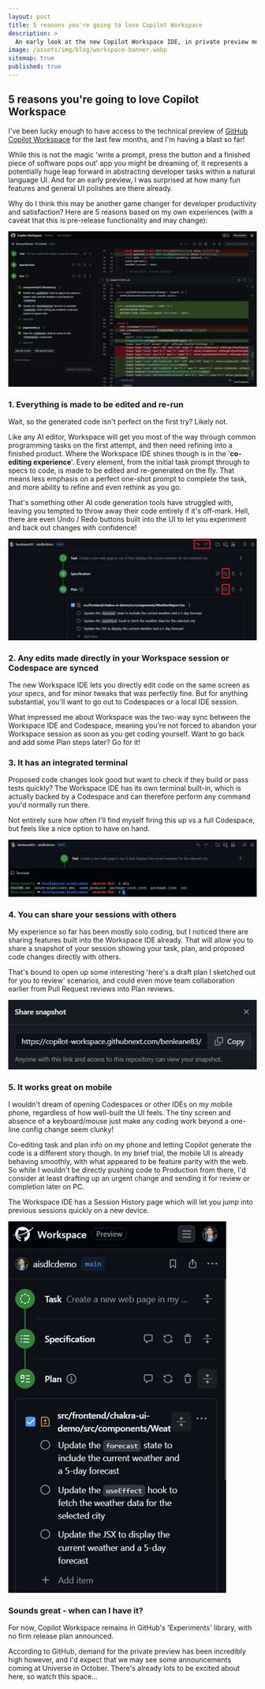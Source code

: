 ```yaml
---
layout: post
title: 5 reasons you're going to love Copilot Workspace
description: >
  An early look at the new Copilot Workspace IDE, in private preview mode from GitHub
image: /assets/img/blog/workspace-banner.webp
sitemap: true
published: true
---
```


## 5 reasons you're going to love Copilot Workspace

I've been lucky enough to have access to the technical preview of [GitHub Copilot Workspace](https://githubnext.com/projects/copilot-workspace) for the last few months, and I'm having a blast so far!

While this is not the magic 'write a prompt, press the button and a finished piece of software pops out' app you might be dreaming of, it represents a potentially huge leap forward in abstracting developer tasks within a natural language UI. And for an early preview, I was surprised at how many fun features and general UI polishes are there already.

Why do I think this may be another game changer for developer productivity and satisfaction? Here are 5 reasons based on my own experiences (with a caveat that this is pre-release functionality and may change):

![Workspace IDE](/assets/img/blog/workspace-ide.png)

### 1. Everything is made to be edited and re-run

Wait, so the generated code isn't perfect on the first try?
Likely not. 

Like any AI editor, Workspace will get you most of the way through common programming tasks on the first attempt, and then need refining into a finished product.
Where the Workspace IDE shines though is in the '**co-editing experience**'. Every element, from the initial task prompt through to specs to code, is made to be edited and re-generated on the fly.
That means less emphasis on a perfect one-shot prompt to complete the task, and more ability to refine and even rethink as you go.

That's something other AI code generation tools have struggled with, leaving you tempted to throw away their code entirely if it's off-mark.
Hell, there are even Undo / Redo buttons built into the UI to let you experiment and back out changes with confidence!

![Workspace Regeneration](/assets/img/blog/workspace-regen.png)

### 2. Any edits made directly in your Workspace session or Codespace are synced

The new Workspace IDE lets you directly edit code on the same screen as your specs, and for minor tweaks that was perfectly fine.
But for anything substantial, you'll want to go out to Codespaces or a local IDE session.

What impressed me about Workspace was the two-way sync between the Workspace IDE and Codespace, meaning you're not forced to abandon your Workspace session as soon as you get coding yourself.
Want to go back and add some Plan steps later? Go for it!

### 3. It has an integrated terminal

Proposed code changes look good but want to check if they build or pass tests quickly?
The Workspace IDE has its own terminal built-in, which is actually backed by a Codespace and can therefore perform any command you'd normally run there.

Not entirely sure how often I'll find myself firing this up vs a full Codespace, but feels like a nice option to have on hand.

![Workspace Terminal](/assets/img/blog/workspace-terminal.png)

### 4. You can share your sessions with others

My experience so far has been mostly solo coding, but I noticed there are sharing features built into the Workspace IDE already.
That will allow you to share a snapshot of your session showing your task, plan, and proposed code changes directly with others.

That's bound to open up some interesting 'here's a draft plan I sketched out for you to review' scenarios, and could even move team collaboration earlier from Pull Request reviews into Plan reviews.

![Workspace Sharing](/assets/img/blog/workspace-sharing.png)

### 5. It works great on mobile

I wouldn't dream of opening Codespaces or other IDEs on my mobile phone, regardless of how well-built the UI feels. The tiny screen and absence of a keyboard/mouse just make any coding work beyond a one-line config change seem clunky! 

Co-editing task and plan info on my phone and letting Copilot generate the code is a different story though. In my brief trial, the mobile UI is already behaving smoothly, with what appeared to be feature parity with the web. So while I wouldn't be directly pushing code to Production from there, I'd consider at least drafting up an urgent change and sending it for review or completion later on PC. 

The Workspace IDE has a Session History page which will let you jump into previous sessions quickly on a new device.

![Workspace On Mobile](/assets/img/blog/workspace-mobile.png)

### Sounds great - when can I have it?

For now, Copilot Workspace remains in GitHub's 'Experiments' library, with no firm release plan announced. 

According to GitHub, demand for the private preview has been incredibly high however, and I'd expect that we may see some announcements coming at Universe in October. There's already lots to be excited about here, so watch this space...